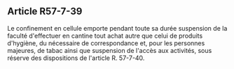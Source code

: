 Article R57-7-39
----
Le confinement en cellule emporte pendant toute sa durée suspension de la
faculté d'effectuer en cantine tout achat autre que celui de produits d'hygiène,
du nécessaire de correspondance et, pour les personnes majeures, de tabac ainsi
que suspension de l'accès aux activités, sous réserve des dispositions de
l'article R. 57-7-40.
